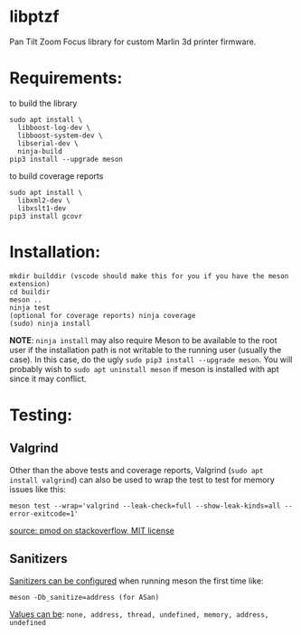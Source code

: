 # libptzf

Pan Tilt Zoom Focus library for custom Marlin 3d printer firmware.

# Requirements:

to build the library
```
sudo apt install \
  libboost-log-dev \
  libboost-system-dev \
  libserial-dev \
  ninja-build
pip3 install --upgrade meson
```

to build coverage reports
```
sudo apt install \
  libxml2-dev \
  libxslt1-dev
pip3 install gcovr
```

# Installation:

```
mkdir builddir (vscode should make this for you if you have the meson extension)
cd buildir
meson ..
ninja test
(optional for coverage reports) ninja coverage
(sudo) ninja install
```

**NOTE**: `ninja install` may also require Meson to be available to the root user if
the installation path is not writable to the running user (usually the case).
In this case, do the ugly `sudo pip3 install --upgrade meson`. You will probably
wish to `sudo apt uninstall meson` if meson is installed with apt since it may
conflict.

# Testing:

## Valgrind

Other than the above tests and coverage reports, Valgrind (`sudo apt install valgrind`) can also be used to
wrap the test to test for memory issues like this:

```
meson test --wrap='valgrind --leak-check=full --show-leak-kinds=all --error-exitcode=1'
```
[source: pmod on stackoverflow, MIT license](https://stackoverflow.com/questions/57734973/how-to-use-valgrind-with-meson)

## Sanitizers

[Sanitizers can be configured](https://mesonbuild.com/howtox.html)
when running meson the first time like:
```
meson -Db_sanitize=address (for ASan)
```
[Values can be](https://mesonbuild.com/Builtin-options.html#base-options):
`none, address, thread, undefined, memory, address, undefined`